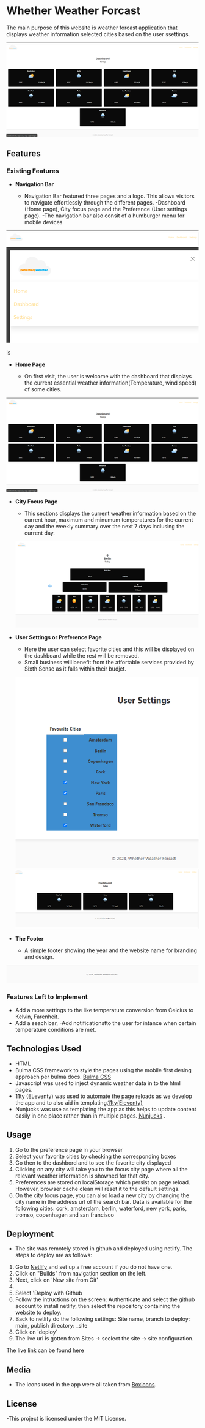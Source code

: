 
# Whether Weather Forcast

The main purpose of this website is weather forcast application that displays weather information selected cities based on the user ssettings.   

![Dashboard Display](/images/dashboard.png)

## Features

### Existing Features

- __Navigation Bar__

  - Navigation Bar featured three pages and a logo. This allows visitors to navigate effortlessly through the different pages.
  -Dashboard (Home page), City focus page and the Preference (User settings page).
  -The navigation bar also consit of a humburger menu for mobile devices
  

![Navigation bar-desktop](/images/navbar-desktop.png)
![Navigation bar-mobile](/images/navbar-mobile.png)

ls

- __Home Page__

  - On first visit, the user is welcome with the dashboard that displays the current essential weather information(Temperature, wind speed) of some cities.

![Index page](/images/dashboard.png)

- __City Focus Page__

  - This sections displays the current weather information based on the current hour, maximum and minumum temperatures for the current day and the weekly summary over the next 7 days inclusing the current day.
  

  ![City Focus Page](/images/cityfocus.png)

- __User Settings or Preference Page__

  - Here the user can select favorite cities and this will be displayed on the dashboard while the rest will be removed.
  - Small business will benefit from the affortable services provided by Sixth Sense as it falls within their budjet.
  
  ![User settings](/images/usersettings.png)
  ![dashboard](/images/dasboard-usersettings.png)
  
- __The Footer__

  - A simple footer showing the year and the website name for branding and design.  

![Footer](/images/footer.png)


  
### Features Left to Implement

- Add a more settings to the like temperature conversion from Celcius to Kelvin, Farenheit.
- Add a seach bar, 
-Add notificationstto the user for intance when certain temperature conditions are met.
  
## Technologies Used
  - HTML
  - Bulma CSS framework to style the pages using the mobile first desing approach per bulma docs. [Bulma CSS](https://bulma.io/)
  - Javascript was used to inject dynamic weather data in to the html pages.
  - 11ty (ELeventy) was used to automate the page reloads as we develop the app and to also aid in templating.[11ty(Eleventy)](https://www.11ty.dev/)
  - Nunjucks was use as templating the app as this helps to update content easily in one place rather than in multiple pages. [Nunjucks](https://mozilla.github.io/nunjucks/)
  . 

## Usage
1. Go to the preference page in your browser
2. Select your favorite cities by checking the corresponding boxes
3. Go then to the dashbord and to see the favorite city displayed
4. Clicking on any city will take you to the focus city page where all the relevant weather information is showned for that city.
5. Preferences are stored on localStorage which persist on page reload. However, browser cache clean will reset it to the default settings.
6. On the city focus page, you can also load a new city by changing the city name in the address url of the search bar. Data is available for the following cities: cork, amsterdam, berlin, waterford, new york, paris, tromso, copenhagen and san francisco

## Deployment

- The site was remotely stored in github and deployed using netlify. The steps to deploy are as follows:

1. Go to [Netlify](https://www.netlify.com/) and set up a free account if you do not have one.
2. Click on "Builds" from navigation section on the left.
3. Next, click on 'New site from Git'
4. 
5. Select 'Deploy with Github
6. Follow the intructions on the screen: Authenticate and select the github account to install netlify, then select the repository containing the website to deploy.
7. Back to netlify do the following settings: Site name, branch to deploy: main, publish directory: _site
8. Click on 'deploy'
9. The live url is gotten from Sites ->  seclect the site -> site configuration.

The live link can be found [here](https://whetherweather-nfg-hdip-2024.netlify.app/)


## Media

- The icons used in the app were all taken from [Boxicons](https://boxicons.com/).

## License
-This project is licensed under the MIT License.

